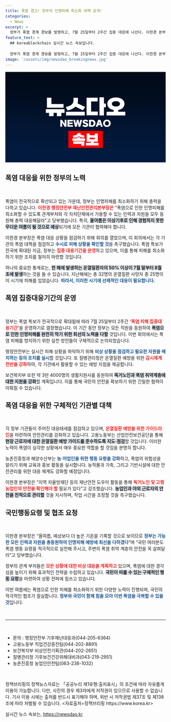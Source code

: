 ```yaml
---
title: 폭염 경고! 정부의 인명피해 최소화 대책 공개!
categories:
  - News
excerpt: >
  정부가 폭염 경계 경보를 발령하고, 7월 25일부터 2주간 집중 대응에 나선다. 이한경 본부장은 인명피해 최소화를 위해 총력 대응을 요청하며, 국민들의 적극적인 참여도 당부했다. 올여름, 경험하지 못한 더위 속에서 함께 안전을 지키자는 메시지가 강조된다.
feature_text: >
  ## koreablockchain 실시간 뉴스 속보입니다.

  정부가 폭염 경계 경보를 발령하고, 7월 25일부터 2주간 집중 대응에 나선다. 이한경 본부장은 인명피해 최소화를 위해 총력 대응을 요청하며, 국민들의 적극적인 참여도 당부했다. 올여름, 경험하지 못한 더위 속에서 함께 안전을 지키자는 메시지가 강조된다.
image: '/assets/img/newsdao_breakingnews.jpg'
---
```


<p><img src="/assets/img/newsdao_breakingnews.jpg" alt="koreablockchain 속보" /></p>

<h2 data-ke-size="size26">폭염 대응을 위한 정부의 노력</h2>

<p data-ke-size="size16">&nbsp;</p>

<p>폭염이 전국적으로 확산되고 있는 가운데, 정부는 인명피해를 최소화하기 위해 총력을 다하고 있습니다. <b><span style="color: #ee2323;">이한경 행정안전부 재난안전관리본부장은</span></b> “폭염으로 인한 인명피해를 최소화할 수 있도록 관계부처와 각 자치단체에서 가용할 수 있는 인력과 자원을 모두 동원해 총력 대응해달라”고 당부했습니다. 특히, <b><span style="background-color: #21538527;">올여름은 이상기후로 인해 경험하지 못한 무더운 여름이 될 것으로 예상</span></b>되기에 모든 기관이 협력해야 합니다.</p>

<p>이한경 본부장은 폭염 대응 상황을 점검하기 위해 회의를 열었으며, 이 회의에서는 각 기관의 폭염 대책을 점검하고 <b><span style="color: #1a5490;">수시로 피해 상황을 확인할 것</span></b>을 촉구했습니다. 폭염 특보가 전국에 확대된 지금, 정부는 <b><span style="color: #ee2323;">집중 대응기간을 운영</span></b>하고 있으며, 이를 통해 피해를 최소화하기 위한 조치를 철저히 마련할 것입니다.</p>

<p>하나의 중요한 통계로는, <b><span style="background-color: #21538527;">한 해에 발생하는 온열질환자의 50% 이상이 7월 말부터 8월 초에 발생</span></b>하는 것을 들 수 있습니다. 지난해에는 총 32명의 온열질환 사망자 중 25명이 이 시기에 피해를 입었습니다. <b><span style="color: #1a5490;">따라서, 이러한 시기에 선제적인 대응이 필요합니다.</span></b></p>

<h2 data-ke-size="size26">폭염 집중대응기간의 운영</h2>

<p data-ke-size="size16">&nbsp;</p>

<p>정부는 폭염 특보가 전국적으로 확대됨에 따라 7월 25일부터 2주간 <b><span style="color: #ee2323;">‘폭염 피해 집중대응기간’</span></b>을 운영하기로 결정했습니다. 이 기간 동안 정부는 모든 직원을 동원하여 <b><span style="background-color: #21538527;">폭염으로 인한 인명피해를 완전히 막기 위한 최선의 노력을 다할</span></b> 것입니다. 이번 회의에서는 폭염 피해를 방지하기 위한 실천 방안들이 구체적으로 논의되었습니다.</p>

<p>행정안전부는 실시간 피해 상황을 파악하기 위해 <b><span style="color: #1a5490;">비상 상황을 점검하고 필요한 자원을 배치하는 등의 조치를 실시</span></b>할 것입니다. 또 질병관리청은 온열질환 예방을 위한 <b><span style="color: #ee2323;">감시체계 전반을 강화</span></b>하여, 각 기관에서 활용할 수 있는 예방 지침을 제공합니다.</p>

<p>보건복지부 또한 약 3만 4000명의 생활지원사를 동원하여 <b><span style="background-color: #21538527;">독거노인과 폭염 취약계층에 대한 지원을 강화</span></b>할 계획입니다. 이를 통해 국민의 안전을 확보하기 위한 긴밀한 협력이 이뤄질 수 있습니다.</p>

<h2 data-ke-size="size26">폭염 대응을 위한 구체적인 기관별 대책</h2>

<p data-ke-size="size16">&nbsp;</p>

<p>각 정부 기관들이 주어진 대응태세를 점검하고 있으며, <b><span style="color: #ee2323;">온열질환 예방을 위한 가이드라인</span></b>을 마련하여 안전관리를 강화하고 있습니다. 고용노동부는 산업안전보건공단을 통해 <b><span style="background-color: #21538527;">현장 근로자에 대한 온열질환 예방 가이드를 준수하도록 지도·점검</span></b>할 것입니다. 이러한 노력이 폭염이 심각한 상황에서 매우 중요한 역할을 할 것임을 분명히 합니다.</p>

<p>농촌진흥청과 해양수산부는 <b><span style="color: #1a5490;">농·어업인을 위한 행동 요령을 강화</span></b>하고, 폭염의 위험성을 알리기 위해 교육과 홍보 활동을 실시합니다. 농작물과 가축, 그리고 기반시설에 대한 안전관리를 위한 대응 체계도 강화할 예정입니다.</p>

<p>이한경 본부장은 “지역 자율방재단 등의 재난안전 도우미 활동을 통해 <b><span style="color: #ee2323;">독거노인 및 고령 농업인의 안전을 확인해야 할</span></b> 필요가 있다”고 강조했습니다. <b><span style="background-color: #21538527;">농업인과 야외 근로자의 안전을 전적으로 관리할</span></b> 것을 지시하며, 작업 시간을 조정할 것을 촉구했습니다.</p>

<h2 data-ke-size="size26">국민행동요령 및 협조 요청</h2>

<p data-ke-size="size16">&nbsp;</p>

<p>이한경 본부장은 “올여름, 예상보다 더 높은 기온을 기록할 것으로 보이므로 <b><span style="color: #1a5490;">정부는 가능한 모든 인력과 자원을 총동원하여 인명피해 예방에 최선을 다하겠다</span></b>”며 “국민 여러분도 폭염 행동 요령을 적극적으로 실천해 주시고, 주변의 폭염 취약 계층의 안전을 꼭 살펴달라”고 당부했습니다.</p>

<p>정부의 관계 부처들은 <b><span style="color: #ee2323;">모든 상황에 대한 비상 대응을 계획하고</span></b> 있으며, 폭염에 대한 경각심을 높이기 위해 효과적인 전략을 수립하고 있습니다. <b><span style="background-color: #21538527;">국민이 따를 수 있는 구체적인 행동 요령</span></b>을 마련하여 상황 전파에 힘쓰고 있습니다.</p>

<p>이번 여름에는 폭염으로 인한 피해를 최소화하기 위한 다양한 노력이 진행되며, 국민의 적극적인 협조가 절실합니다. <b><span style="color: #1a5490;">정부와 국민이 함께 힘을 모아 이번 폭염을 극복할 수 있을 것</span></b>입니다.</p>

<p data-ke-size="size16">&nbsp;</p>

<hr>

<p data-ke-size="size16">&nbsp;</p>

<ul>
    <li>문의 : 행정안전부 기후재난대응과(044-205-6364)</li>
    <li>고용노동부 직업건강증진팀(044-202-8891)</li>
    <li>보건복지부 비상안전기획관(044-202-2651)</li>
    <li>질병관리청 기후보건건강위해대비과(043-219-2951)</li>
    <li>농촌진흥청 농업인안전팀(063-238-1032)</li>
</ul>

<p data-ke-size="size16">&nbsp;</p>

<p>정책브리핑의 정책뉴스자료는 「공공누리 제1유형:출처표시」의 조건에 따라 자유롭게 이용이 가능합니다. 다만, 사진의 경우 제3자에게 저작권이 있으므로 사용할 수 없습니다. 기사 이용 시에는 출처를 반드시 표기해야 하며, 위반 시 저작권법 제37조 및 제138조에 따라 처벌될 수 있습니다. &lt;자료출처=정책브리핑 https://www.korea.kr></p>
실시간 뉴스 속보는, <a href="https://newsdao.kr" rel="dofollow">https://newsdao.kr</a>


